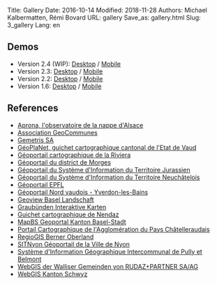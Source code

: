 Title: Gallery
Date: 2016-10-14
Modified: 2018-11-28
Authors: Michael Kalbermatten, Rémi Bovard
URL: gallery
Save_as: gallery.html
Slug: 3_gallery
Lang: en

## Demos

* Version 2.4 (WIP): [Desktop](https://geomapfish-demo-2-4.camptocamp.com/?lang=en) / [Mobile](https://geomapfish-demo-2-4.camptocamp.com/mobile?lang=en)
* Version 2.3: [Desktop](https://geomapfish-demo.camptocamp.com/2.3/?lang=en) / [Mobile](https://geomapfish-demo.camptocamp.com/2.3/mobile/?lang=en)
* Version 2.2: [Desktop](https://geomapfish-demo.camptocamp.net/2.2/?lang=en) / [Mobile](https://geomapfish-demo.camptocamp.net/2.2/mobile/?lang=en)
* Version 1.6: [Desktop](https://geomapfish-demo.camptocamp.net/1.6/) / [Mobile](https://geomapfish-demo.camptocamp.net/1.6/mobile/)

## References

* [Aprona, l'observatoire de la nappe d'Alsace](https://carto.aprona.net/)
* [Association GeoCommunes](http://www.geocommunes.ch/references/)
* [Gemetris SA](http://www.gemetris.ch/prestations#SIG)
* [GéoPlaNet, guichet cartographique cantonal de l'Etat de Vaud](http://www.geo.vd.ch/)
* [Géoportail cartographique de la Riviera](https://map.cartoriviera.ch/)
* [Géoportail du district de Morges](https://map.cjl.ch/)
* [Géoportail du Système d'Information du Territoire Jurassien](https://geo.jura.ch/)
* [Géoportail du Système d'Information du Territoire Neuchâtelois](https://sitn.ne.ch/)
* [Géoportail EPFL](https://geoportail.epfl.ch/)
* [Géoportail Nord vaudois - Yverdon-les-Bains](https://mapnv.ch/)
* [Geoview Basel Landschaft](https://geoview.bl.ch/)
* [Graubünden Interaktive Karten](http://map.geo.gr.ch/)
* [Guichet cartographique de Nendaz](https://nendaz-geoportail.sig.cloud.camptocamp.net/)
* [MapBS Geoportal Kanton Basel-Stadt](https://map.geo.bs.ch/)
* [Portail Cartographique de l'Agglomération du Pays Châtelleraudais](https://carto.grand-chatellerault.fr/)
* [RegioGIS Berner Oberland](http://map.regiogis-beo.ch/)
* [SITNyon Géoportail de la Ville de Nyon](https://map.nyon.ch/)
* [Système d'Information Géographique Intercommunal de Pully et Belmont](https://www.sigip.ch/)
* [WebGIS der Walliser Gemeinden von RUDAZ+PARTNER SA/AG](https://www.vsgis.ch/)
* [WebGIS Kanton Schwyz](https://map.geo.sz.ch/)
